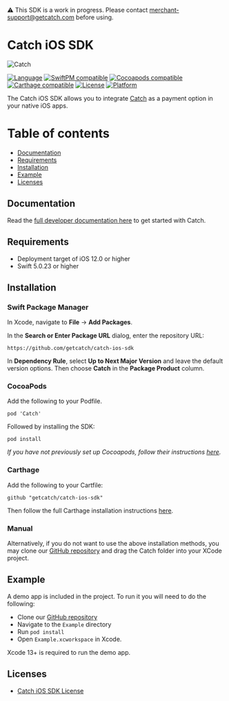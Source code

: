 ⚠️ This SDK is a work in progress. Please contact merchant-support@getcatch.com before using.

# Catch iOS SDK

![Catch](https://user-images.githubusercontent.com/74115740/207220638-ef31c835-9a06-49d3-a8e5-d4e49acaae10.png)

[![Language](https://img.shields.io/badge/language-swift-green)](https://catch.readme.io/)
[![SwiftPM compatible](https://img.shields.io/badge/SwiftPM-compatible-brightgreen)](https://developer.apple.com/documentation/xcode/adding-package-dependencies-to-your-app)
[![Cocoapods compatible](https://img.shields.io/badge/Cocoapods-compatible-brightgreen)](https://guides.cocoapods.org/using/getting-started.html)
[![Carthage compatible](https://img.shields.io/badge/Carthage-compatible-brightgreen)](https://github.com/Carthage/Carthage)
[![License](https://img.shields.io/badge/license-MIT-lightgray)](https://github.com/getcatch/catch-ios-sdk/blob/main/LICENSE)
[![Platform](https://img.shields.io/badge/platform-ios-lightgray)](https://catch.readme.io/)

The Catch iOS SDK allows you to integrate [Catch](https://www.getcatch.com) as a payment option in your native iOS apps.

Table of contents
=================

<!--ts-->
   * [Documentation](#documentation)
   * [Requirements](#requirements)
   * [Installation](#installation)
   * [Example](#example)
   * [Licenses](#licenses)

<!--te-->

## Documentation

Read the [full developer documentation here](https://catch.readme.io/reference) to get started with Catch.

## Requirements

- Deployment target of iOS 12.0 or higher
- Swift 5.0.23 or higher

## Installation
### Swift Package Manager

In Xcode, navigate to **File** → **Add Packages**.

In the **Search or Enter Package URL** dialog, enter the repository URL:
```
https://github.com/getcatch/catch-ios-sdk
```
In **Dependency Rule**, select **Up to Next Major Version** and leave the default version options. Then choose **Catch** in the **Package Product** column.

### CocoaPods

Add the following to your Podfile.
```
pod 'Catch'
```

Followed by installing the SDK:

```
pod install
```
*If you have not previously set up Cocoapods, follow their instructions [here](https://guides.cocoapods.org/using/getting-started.html).*

### Carthage

Add the following to your Cartfile:
```
github "getcatch/catch-ios-sdk"
```

Then follow the full Carthage installation instructions [here](https://github.com/Carthage/Carthage).

### Manual

Alternatively, if you do not want to use the above installation methods, you may clone our [GitHub repository](https://github.com/getcatch/catch-ios-sdk) and drag the Catch folder into your XCode project.

## Example
A demo app is included in the project. To run it you will need to do the following:
- Clone our [GitHub repository](https://github.com/getcatch/catch-ios-sdk)
- Navigate to the `Example` directory
- Run `pod install`
- Open `Example.xcworkspace` in Xcode.

Xcode 13+ is required to run the demo app.

## Licenses

- [Catch iOS SDK License](LICENSE)
